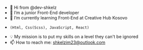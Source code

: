 - 👋 Hi from @dev-shkelz
- 👀 I’m a junior Front-End developer
- 🌱 I’m currently learning Front-End at Creative Hub Kosovo
-     (Html, Css(Scss), JavaScript, React)
- 💡 My mission is to put my skills on a level they can't be ignored
- 📫 How to reach me: shkelzim23@outlook.com

<!---
dev-shkelz/dev-shkelz is a ✨ special ✨ repository because its `README.md` (this file) appears on your GitHub profile.
You can click the Preview link to take a look at your changes.
--->

